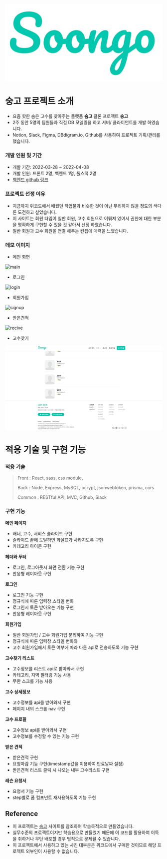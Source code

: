 ![Soongo-logo](/public/images/logo/Soongo-logo.png)

# 숭고 프로젝트 소개

- 요즘 핫한 숨은 고수를 찾아주는 플랫폼 **숨고** 클론 프로젝트 **숭고**
- 2주 동안 5명의 팀원들과 직접 DB 모델링을 하고 서버/ 클라이언트를 개발 하였습니다.
- Notion, Slack, Figma, DBdigram.io, Github를 사용하여 프로젝트 기획/관리를 했습니다.

### 개발 인원 및 기간

- 개발 기간: 2022-03-28 ~ 2022-04-08
- 개발 인원: 프론트 2명, 백엔드 1명, 풀스택 2명
- [백엔드 github 링크](https://github.com/wecode-bootcamp-korea/justcode-4-1st-omm-back)

### 프로젝트 선정 이유

- 지금까지 위코드에서 배웠던 작업물과 비슷한 것이 아닌 무리하지 않을 정도의 색다른 도전하고 싶었습니다.
- 이 사이트는 회원 타입이 일반 회원, 고수 회원으로 이뤄져 있어서 권한에 대한 부분을 명확하게 구현할 수 있을 것 같아서 선정 하였습니다.
- 일반 회원과 고수 회원을 연결 해주는 컨셉에 매력을 느꼈습니다.

### 데모 이미지

- 메인 화면

![main](/public/images/thump/main.gif)

- 로그인

![login](/public/images/thump/login.gif)

- 회원가입

![signup](/public/images/thump/signup.gif)

- 받은견적

![recive](/public/images/thump/recive.gif)

- 고수찾기

![scrollpage](/public/images/thump/masterlist.gif)

# 적용 기술 및 구현 기능

### 적용 기술

> Front : React, sass, css module,
>
> Back : Node, Express, MySQL, bcrypt, jsonwebtoken, prisma, cors
>
> Common : RESTful API, MVC, Github, Slack

### 구현 기능

**메인 페이지**

- 배너, 고수, 서비스 슬라이드 구현
- 슬라이드 끝에 도달하면 화살표가 사라지도록 구현
- 카테고리 아이콘 구현

**헤더와 푸터**

- 로그인, 로그아웃시 화면 전환 기능 구현
- 반응형 레이아웃 구현

**로그인**

- 로그인 기능 구현
- 정규식에 따른 입력창 스타일 변화
- 로그인시 토큰 받아오는 기능 구현
- 반응형 레이아웃 구현

**회원가입**

- 일반 회원가입 / 고수 회원가입 분리하여 기능 구현
- 정규식에 따른 입력창 스타일 변화와
- 고수 회원가입에서 토큰 여부에 따라 다른 api로 전송하도록 기능 구현

**고수찾기 리스트**

- 고수정보를 리스트 api로 받아와서 구현
- 카테고리, 지역 필터링 기능 사용
- 무한 스크롤 기능 사용

**고수 상세정보**

- 고수정보를 api를 받아와서 구현
- 페이지 내의 스크롤 nav 구현

**고수 프로필**

- 고수정보 api를 받아와서 구현
- 고수정보를 수정할 수 있는 기능 구현

**받은 견적**

- 받은견적 구현
- 요청마감 기능 구현(timestamp값을 이용하여 만료날짜 설정)
- 받은견적 리스트 클릭 시 나오는 내부 고수리스트 구현

**레슨 요청서**

- 요청서 기능 구현
- step별로 폼 컴포넌트 재사용하도록 기능 구현

## Reference

- 이 프로젝트는 [숨고](http://soomgo.com/) 사이트를 참조하여 학습목적으로 만들었습니다.
- 실무수준의 프로젝트이지만 학습용으로 만들었기 때문에 이 코드를 활용하여 이득을 취하거나 무단 배포할 경우 법적으로 문제될 수 있습니다.
- 이 프로젝트에서 사용하고 있는 사진 대부분은 위코드에서 구매한 것이므로 해당 프로젝트 외부인이 사용할 수 없습니다.
